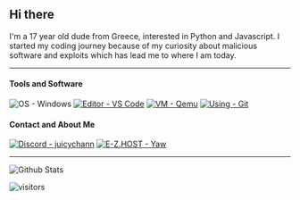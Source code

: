 ## Hi there
I'm a 17 year old dude from Greece, interested in Python and Javascript. I started my coding journey because of my curiosity about malicious software and exploits which has lead me to where I am today.

---

#### Tools and Software
![OS - Windows](https://img.shields.io/badge/OS-WINDOWS-blue?style=for-the-badge&logo=windows)
[![Editor - VS Code](https://img.shields.io/badge/Editor-VS%20Code-blue?style=for-the-badge&logo=visual-studio-code)](https://code.visualstudio.com/)
[![VM - Qemu](https://img.shields.io/badge/VM-VMWARE-blue?style=for-the-badge&logo=vmware&logoColor=white)](https://www.vmware.com/)
[![Using - Git](https://img.shields.io/badge/Using-Git-red?style=for-the-badge&logo=git)](https://git-scm.com/)

#### Contact and About Me
[![Discord - juicychann](https://img.shields.io/badge/Discord-juicychann-blueviolet?style=for-the-badge&logo=discord&logoColor=white)](https://discord.com/users/1088472440763588690)
[![E-Z.HOST - Yaw](https://img.shields.io/badge/EZBIO-yaw-blueviolet?style=for-the-badge&logo=biolink)](https://e-z.bio/yaw)

---

![Github Stats](https://github-readme-stats.vercel.app/api?username=AWeirDKiD&show_icons=true&theme=midnight-purple)


 ![visitors](https://visitor-badge.laobi.icu/badge?page_id=AWeirDKiD)

